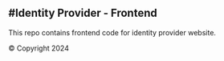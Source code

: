 #Identity Provider - Frontend
---
This repo contains frontend code for identity provider website.

© Copyright 2024